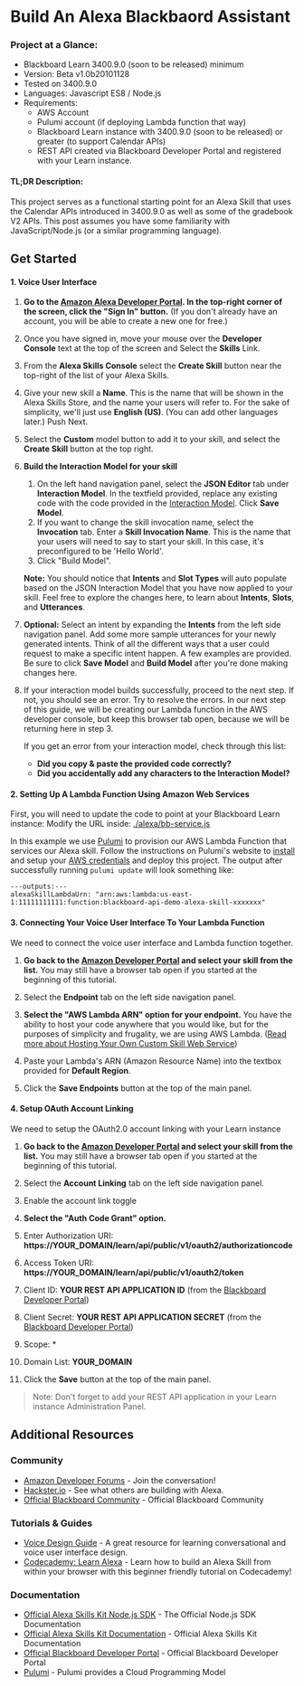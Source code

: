 # Build An Alexa Blackbaord Assistant

### Project at a Glance:

* Blackboard Learn 3400.9.0 (soon to be released) minimum
* Version: Beta  v1.0b20101128
* Tested on 3400.9.0
* Languages: Javascript ES8 / Node.js
* Requirements:
  * AWS Account
  * Pulumi account (if deploying Lambda function that way)
  * Blackboard Learn instance with 3400.9.0 (soon to be released) or greater (to support Calendar APIs)
  * REST API created via Blackboard Developer Portal and registered with your Learn instance.

#### TL;DR Description:
This project serves as a functional starting point for an Alexa Skill that uses the Calendar APIs introduced in 3400.9.0 as well as some of the gradebook V2 APIs. This post assumes you have some familiarity with JavaScript/Node.js (or a similar programming language).

## Get Started

#### 1. Voice User Interface

1.  **Go to the [Amazon Alexa Developer Portal](http://developer.amazon.com/alexa).  In the top-right corner of the screen, click the "Sign In" button.**
(If you don't already have an account, you will be able to create a new one for free.)

2.  Once you have signed in, move your mouse over the **Developer Console** text at the top of the screen and Select the **Skills** Link.

3.  From the **Alexa Skills Console** select the **Create Skill** button near the top-right of the list of your Alexa Skills.

4. Give your new skill a **Name**. This is the name that will be shown in the Alexa Skills Store, and the name your users will refer to.  For the sake of simplicity, we'll just use **English (US)**.  (You can add other languages later.)  Push Next.

5. Select the **Custom** model button to add it to your skill, and select the **Create Skill** button at the top right.

6. **Build the Interaction Model for your skill**
	1. On the left hand navigation panel, select the **JSON Editor** tab under **Interaction Model**. In the textfield provided, replace any existing code with the code provided in the [Interaction Model](./alexa/models/en-US.json).  Click **Save Model**.
    2. If you want to change the skill invocation name, select the **Invocation** tab. Enter a **Skill Invocation Name**. This is the name that your users will need to say to start your skill.  In this case, it's preconfigured to be 'Hello World'.
    3. Click "Build Model".

	**Note:** You should notice that **Intents** and **Slot Types** will auto populate based on the JSON Interaction Model that you have now applied to your skill. Feel free to explore the changes here, to learn about **Intents**, **Slots**, and **Utterances**.

7. **Optional:** Select an intent by expanding the **Intents** from the left side navigation panel. Add some more sample utterances for your newly generated intents. Think of all the different ways that a user could request to make a specific intent happen. A few examples are provided. Be sure to click **Save Model** and **Build Model** after you're done making changes here.

8. If your interaction model builds successfully, proceed to the next step. If not, you should see an error. Try to resolve the errors. In our next step of this guide, we will be creating our Lambda function in the AWS developer console, but keep this browser tab open, because we will be returning here in step 3.


     If you get an error from your interaction model, check through this list:

     *  **Did you copy & paste the provided code correctly?**
     *  **Did you accidentally add any characters to the Interaction Model?**

     
#### 2. Setting Up A Lambda Function Using Amazon Web Services

First, you will need to update the code to point at your Blackboard Learn instance: Modify the URL inside: [./alexa/bb-service.js](./alexa/bb-service.js)

In this example we use [Pulumi](https://pulumi.io/) to provision our AWS Lambda Function that services our Alexa skill. Follow the instructions on Pulumi's website to [install](https://pulumi.io/install/) and setup your [AWS credentials](https://pulumi.io/install/aws.html) and deploy this project. The output after successfully running `pulumi update` will look something like: 

```
---outputs:---
alexaSkillLambdaUrn: "arn:aws:lambda:us-east-1:11111111111:function:blackboard-api-demo-alexa-skill-xxxxxxx"
```

#### 3. Connecting Your Voice User Interface To Your Lambda Function

We need to connect the voice user interface and Lambda function together.

1.  **Go back to the [Amazon Developer Portal](https://developer.amazon.com/alexa/console/ask) and select your skill from the list.** You may still have a browser tab open if you started at the beginning of this tutorial.

2. Select the **Endpoint** tab on the left side navigation panel.

3.  **Select the "AWS Lambda ARN" option for your endpoint.** You have the ability to host your code anywhere that you would like, but for the purposes of simplicity and frugality, we are using AWS Lambda. ([Read more about Hosting Your Own Custom Skill Web Service](https://developer.amazon.com/public/solutions/alexa/alexa-skills-kit/docs/developing-an-alexa-skill-as-a-web-service))

4.  Paste your Lambda's ARN (Amazon Resource Name) into the textbox provided for **Default Region**.

5. Click the **Save Endpoints** button at the top of the main panel.


#### 4. Setup OAuth Account Linking

We need to setup the OAuth2.0 account linking with your Learn instance

1.  **Go back to the [Amazon Developer Portal](https://developer.amazon.com/alexa/console/ask) and select your skill from the list.** You may still have a browser tab open if you started at the beginning of this tutorial.

2. Select the **Account Linking** tab on the left side navigation panel.

3. Enable the account link toggle

4.  **Select the "Auth Code Grant" option.**

5. Enter Authorization URI: **https://YOUR_DOMAIN/learn/api/public/v1/oauth2/authorizationcode**

6. Access Token URI: **https://YOUR_DOMAIN/learn/api/public/v1/oauth2/token**

7. Client ID: **YOUR REST API APPLICATION ID** (from the [Blackboard Developer Portal](https://developer.blackboard.com))

8. Client Secret: **YOUR REST API APPLICATION SECRET** (from the [Blackboard Developer Portal](https://developer.blackboard.com))

9. Scope: *

10. Domain List: **YOUR_DOMAIN**

11. Click the **Save** button at the top of the main panel.

> Note: Don't forget to add your REST API application in your Learn instance Administration Panel.

## Additional Resources

### Community
* [Amazon Developer Forums](https://forums.developer.amazon.com/spaces/165/index.html) - Join the conversation!
* [Hackster.io](https://www.hackster.io/amazon-alexa) - See what others are building with Alexa.
* [Official Blackboard Community](https://community.blackboard.com/) - Official Blackboard Community

### Tutorials & Guides
* [Voice Design Guide](https://developer.amazon.com/designing-for-voice/) - A great resource for learning conversational and voice user interface design.
* [Codecademy: Learn Alexa](https://www.codecademy.com/learn/learn-alexa) - Learn how to build an Alexa Skill from within your browser with this beginner friendly tutorial on Codecademy!

### Documentation
* [Official Alexa Skills Kit Node.js SDK](https://www.npmjs.com/package/ask-sdk) - The Official Node.js SDK Documentation
* [Official Alexa Skills Kit Documentation](https://developer.amazon.com/docs/ask-overviews/build-skills-with-the-alexa-skills-kit.html) - Official Alexa Skills Kit Documentation
* [Official Blackboard Developer Portal](https://developer.blackboard.com) - Official Blackboard Developer Portal
* [Pulumi](https://pulumi.io/) - Pulumi provides a Cloud Programming Model